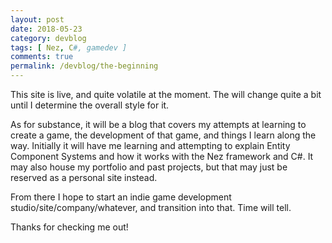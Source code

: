 ```yaml
---
layout: post
date: 2018-05-23
category: devblog
tags: [ Nez, C#, gamedev ]
comments: true
permalink: /devblog/the-beginning
---
```

This site is live, and quite volatile at the moment. The will change quite a bit until I determine the overall style for it.

As for substance, it will be a blog that covers my attempts at learning to create a game, the development of that game, and things I learn along the way.
Initially it will have me learning and attempting to explain Entity Component Systems and how it works with the Nez framework and C#.
It may also house my portfolio and past projects, but that may just be reserved as a personal site instead.

From there I hope to start an indie game development studio/site/company/whatever, and transition into that. Time will tell.

Thanks for checking me out! 
